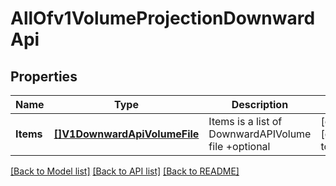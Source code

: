 # AllOfv1VolumeProjectionDownwardApi

## Properties
Name | Type | Description | Notes
------------ | ------------- | ------------- | -------------
**Items** | [**[]V1DownwardApiVolumeFile**](v1.DownwardAPIVolumeFile.md) | Items is a list of DownwardAPIVolume file +optional | [optional] [default to null]

[[Back to Model list]](../README.md#documentation-for-models) [[Back to API list]](../README.md#documentation-for-api-endpoints) [[Back to README]](../README.md)

